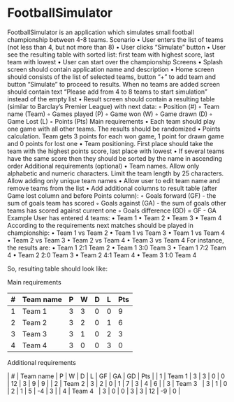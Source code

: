 # FootballSimulator
FootballSimulator is an application which simulates small football championship between 4-8 teams.
Scenario
	•	User enters the list of teams (not less than 4, but not more than 8)
	•	User clicks “Simulate” button
	•	User see the resulting table with sorted list: first team with highest score, last team with lowest
	•	User can start over the championship
Screens
	•	Splash screen should contain application name and description
	•	Home screen should consists of the list of selected teams, button “+” to add team and button “Simulate” to proceed to results. When no teams are added screen should contain text “Please add from 4 to 8 teams to start simulation” instead of the empty list
	•	Result screen should contain a resulting table (similar to Barclay’s Premier League) with next data:
	◦	Position (#)
	◦	Team name (Team)
	◦	Games played (P)
	◦	Game won (W)
	◦	Game drawn (D)
	◦	Game Lost (L)
	◦	Points (Pts)
Main requirements
	•	Each team should play one game with all other teams. The results should be randomized
	•	Points calculation. Team gets 3 points for each won game, 1 point for drawn game and 0 points for lost one
	•	Team positioning. First place should take the team with the highest points score, last place with lowest
	•	If several teams have the same score then they should be sorted by the name in ascending order
Additional requirements (optional)
	•	Team names. Allow only alphabetic and numeric characters. Limit the team length by 25 characters. Allow adding only unique team names
	•	Allow user to edit team name and remove teams from the list
	•	Add additional columns to result table (after Game lost column and before Points column):
	◦	Goals forward (GF) - the sum of goals team has scored
	◦	Goals against (GA) - the sum of goals other teams has scored against current one
	◦	Goals difference (GD) = GF - GA
Example
User has entered 4 teams:
	•	Team 1
	•	Team 2
	•	Team 3
	•	Team 4
According to the requirements next matches should be played in championship:
	•	Team 1 vs Team 2
	•	Team 1 vs Team 3
	•	Team 1 vs Team 4
	•	Team 2 vs Team 3
	•	Team 2 vs Team 4
	•	Team 3 vs Team 4
For instance, the results are:
	•	Team 1 2:1 Team 2
	•	Team 1 3:0 Team 3
	•	Team 1 7:2 Team 4
	•	Team 2 2:0 Team 3
	•	Team 2 4:1 Team 4
	•	Team 3 1:0 Team 4
	
So, resulting table should look like:

Main requirements

| # | Team name | P | W | D | L | Pts |
|---|-----------|---|---|---|---|-----|
| 1 | Team 1    | 3 | 3 | 0 | 0 | 9   |
| 2 | Team 2    | 3 | 2 | 0 | 1 | 6   |
| 3 | Team 3    | 3 | 1 | 0 | 2 | 3   |
| 4 | Team 4    | 3 | 0 | 0 | 3 | 0   |

Additional requirements

| # | Team name | P | W | D | L | GF | GA | GD | Pts |
| 1 | Team 1    | 3 | 3 | 0 | 0 | 12 | 3  |  9 | 9   |
| 2 | Team 2    | 3 | 2 | 0 | 1 | 7  | 3  | 4  | 6   |
| 3 | Team 3    | 3 | 1 | 0 | 2 | 1  | 5  | -4 | 3   |
| 4 | Team 4    | 3 | 0 | 0 | 3 | 3  | 12 | -9 | 0   |
